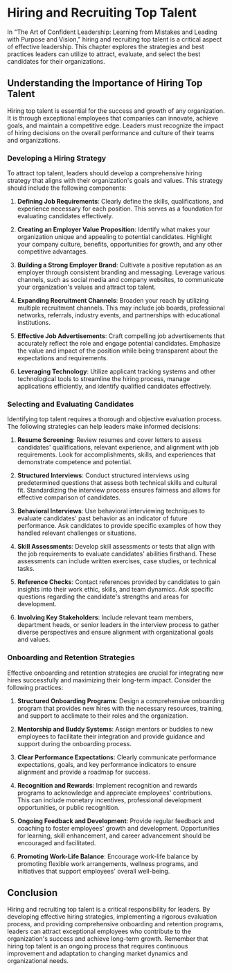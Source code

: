 Hiring and Recruiting Top Talent
===========================================

In "The Art of Confident Leadership: Learning from Mistakes and Leading with Purpose and Vision," hiring and recruiting top talent is a critical aspect of effective leadership. This chapter explores the strategies and best practices leaders can utilize to attract, evaluate, and select the best candidates for their organizations.

**Understanding the Importance of Hiring Top Talent**
-----------------------------------------------------

Hiring top talent is essential for the success and growth of any organization. It is through exceptional employees that companies can innovate, achieve goals, and maintain a competitive edge. Leaders must recognize the impact of hiring decisions on the overall performance and culture of their teams and organizations.

### **Developing a Hiring Strategy**

To attract top talent, leaders should develop a comprehensive hiring strategy that aligns with their organization's goals and values. This strategy should include the following components:

1. **Defining Job Requirements**: Clearly define the skills, qualifications, and experience necessary for each position. This serves as a foundation for evaluating candidates effectively.

2. **Creating an Employer Value Proposition**: Identify what makes your organization unique and appealing to potential candidates. Highlight your company culture, benefits, opportunities for growth, and any other competitive advantages.

3. **Building a Strong Employer Brand**: Cultivate a positive reputation as an employer through consistent branding and messaging. Leverage various channels, such as social media and company websites, to communicate your organization's values and attract top talent.

4. **Expanding Recruitment Channels**: Broaden your reach by utilizing multiple recruitment channels. This may include job boards, professional networks, referrals, industry events, and partnerships with educational institutions.

5. **Effective Job Advertisements**: Craft compelling job advertisements that accurately reflect the role and engage potential candidates. Emphasize the value and impact of the position while being transparent about the expectations and requirements.

6. **Leveraging Technology**: Utilize applicant tracking systems and other technological tools to streamline the hiring process, manage applications efficiently, and identify qualified candidates effectively.

### **Selecting and Evaluating Candidates**

Identifying top talent requires a thorough and objective evaluation process. The following strategies can help leaders make informed decisions:

1. **Resume Screening**: Review resumes and cover letters to assess candidates' qualifications, relevant experience, and alignment with job requirements. Look for accomplishments, skills, and experiences that demonstrate competence and potential.

2. **Structured Interviews**: Conduct structured interviews using predetermined questions that assess both technical skills and cultural fit. Standardizing the interview process ensures fairness and allows for effective comparison of candidates.

3. **Behavioral Interviews**: Use behavioral interviewing techniques to evaluate candidates' past behavior as an indicator of future performance. Ask candidates to provide specific examples of how they handled relevant challenges or situations.

4. **Skill Assessments**: Develop skill assessments or tests that align with the job requirements to evaluate candidates' abilities firsthand. These assessments can include written exercises, case studies, or technical tasks.

5. **Reference Checks**: Contact references provided by candidates to gain insights into their work ethic, skills, and team dynamics. Ask specific questions regarding the candidate's strengths and areas for development.

6. **Involving Key Stakeholders**: Include relevant team members, department heads, or senior leaders in the interview process to gather diverse perspectives and ensure alignment with organizational goals and values.

### **Onboarding and Retention Strategies**

Effective onboarding and retention strategies are crucial for integrating new hires successfully and maximizing their long-term impact. Consider the following practices:

1. **Structured Onboarding Programs**: Design a comprehensive onboarding program that provides new hires with the necessary resources, training, and support to acclimate to their roles and the organization.

2. **Mentorship and Buddy Systems**: Assign mentors or buddies to new employees to facilitate their integration and provide guidance and support during the onboarding process.

3. **Clear Performance Expectations**: Clearly communicate performance expectations, goals, and key performance indicators to ensure alignment and provide a roadmap for success.

4. **Recognition and Rewards**: Implement recognition and rewards programs to acknowledge and appreciate employees' contributions. This can include monetary incentives, professional development opportunities, or public recognition.

5. **Ongoing Feedback and Development**: Provide regular feedback and coaching to foster employees' growth and development. Opportunities for learning, skill enhancement, and career advancement should be encouraged and facilitated.

6. **Promoting Work-Life Balance**: Encourage work-life balance by promoting flexible work arrangements, wellness programs, and initiatives that support employees' overall well-being.

**Conclusion**
--------------

Hiring and recruiting top talent is a critical responsibility for leaders. By developing effective hiring strategies, implementing a rigorous evaluation process, and providing comprehensive onboarding and retention programs, leaders can attract exceptional employees who contribute to the organization's success and achieve long-term growth. Remember that hiring top talent is an ongoing process that requires continuous improvement and adaptation to changing market dynamics and organizational needs.
